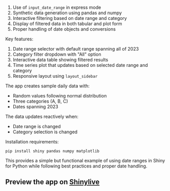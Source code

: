 1. Use of `input_date_range` in express mode
2. Synthetic data generation using pandas and numpy
3. Interactive filtering based on date range and category
4. Display of filtered data in both tabular and plot form
5. Proper handling of date objects and conversions

Key features:

1. Date range selector with default range spanning all of 2023
2. Category filter dropdown with "All" option
3. Interactive data table showing filtered results
4. Time series plot that updates based on selected date range and category
5. Responsive layout using `layout_sidebar`

The app creates sample daily data with:
- Random values following normal distribution
- Three categories (A, B, C)
- Dates spanning 2023

The data updates reactively when:
- Date range is changed
- Category selection is changed

Installation requirements:
```
pip install shiny pandas numpy matplotlib
```

This provides a simple but functional example of using date ranges in Shiny for Python while following best practices and proper date handling.
## Preview the app on [Shinylive](https://shinylive.io/py/app/#h=0&code=NobwRAdghgtgpmAXAAjFADugdOgnmAGlQGMB7CAFzkqVQDMAnUmZAEyiooEt5kf1SDCmw5xu8IuLis4AGwpQAOhH6Dh6KBHYBnZFF3pWy1UOQQArjDx7dEdMsbNk2gBZcIuPlbXIGcKMTcAG5wDkwsru64WHAAHuh+2romwu7o5hRE5lxEflpwDMrKAMTIAOLUBaLOsOiycCIKynZYDJqszFjacNIAFACMAEwAzACUyuxUugC8yIZYk3AA+m0QAOZwvdoKQtMA5IMADCMAtIf9Z-17RNSs+0enQyfDV0SMcACO+wAie+NaHCgyFm82+gIAYm14L0QMpkPDkHtFnsUIttAQ4Qi9kEoLJzHAUWZsKsOjAsBBBDBcQNDociP06ch6hBemjRqMMRAEYjiKI1oJcISWiTOsQXKQuMRNsA9gBBa6IgBCCr2AGE9gBdIjM1mibTs5QAX3+JWQAFUAJLIMjeCDUCjaZTZHBQDZLUjoB29bgUerTRRgMFUZAAJU0G2Q3zgMFIAbeXFksigACM-QAVBj4k0QADuXAoLmQzqTuFIGSW2i4MmTUAYvVGiEx8LzBaLXC6VbgNbrDab3LbWDS5cWK3Dmz7-YRAZHqw2cYnk+QAYAynI4IFI9Uw+tQoQF5PtrWKNNFlJeg9hgR+leOfv+7cT6Izxer4MCC9b1zF9y6JSOP6wFwIDcBOGAYBOVgjDAO9-m-O9nSHCgKzXQIuAAL3HL9v3hANeSofkGFwecsOwlcUOEVU+QFYjsIRMUJSlbRpmAANZUTAMNWQABqJkuG2XUFBlPC4AIwUNSwcwVA+fF60-Wj4W6epAmkAC2NkAMYKKEiAAE8hkBgFkBJZGFgUISJkOhkDoBMqD8VglkmKB60bEjuVKCphALBpFl8Mc+DsDJkBxPE4F0dprXIEJTAoUhGjEHgzO-Q8hAc6oQVYLAYtSzgEoE+L4CwG1k3cTZEMMqhRx3etgEOLU4qkLAYHcTLcvZWDF1ubKGnSzLSC6s9TwSwrmGKu1ejKmcx2q-o6sGgqmogFroTau871KcEbIKRogRrbpWGQcg4t8nc71YSzZkcljXMXASoBlZFOIAPlmZKkMWUZkAAMiXa7J1u+7RE1ZAAB5Zk6967w1VbfuQUpZUwWRPGE0SrM2hg+EsilhFY9joJhrhLLK5GBXrZAAEJZhx9SkDvbkzuBNg6GAM6hKowigemWYibZ3B6yhmHuTvPwKHMBguTOrTuV024ChwWRSAoPsLOQKRkIYLhQqWOoFectbyjEVH5AKaRttO87Dds6Rsqc9rJz11U-GqLy5nlxX8e8UwqQobXfS4ZMcFwH2bBdt3v2stYiCgWIGbqCgunMZMfe0etoe-An-PSOPicI0nOaXMA1IDFz5Nh5AAAVXeQfwxWtHnkBbQtWAJuhjcoCL5cKAWEV-dG8P87bWfwgVNQkqSZN7LvJzw62GZZlm9mzsTgVmPD+ZL7ko7lnXp8upFAbqnfARlYL8U1bUUzkaY8Nt7DN-qDYtBTmG5G6Yv5NKCuFecdw1nqWuh8IrTBEm8fasiZnvKgZ9GbH1xKfDUN84Iw03t0JCPp6i9D2GmBKyBVzq1CuXV2fw7zILEEsWISZkxyAwUGAkCDgGxC6KQ3AFCqF7AAGqwNoanRcpQQwK2qLEE4Uc+JMgvrIXQPdkCUIoLZXw-h2DFVkPmIiMNY5YFiNwYgABrZOTAFDcHINMAALAAVjofCNR3A1guCQiWMsFAn6IO-MLUWXJw5gENEQcA0B4C0DAH4aSXA-DwEoNoTKGjCAkHIFQGgKA8Zex9ko5MzRLB4GUBoAEjoIBAPhB4jUQA)
